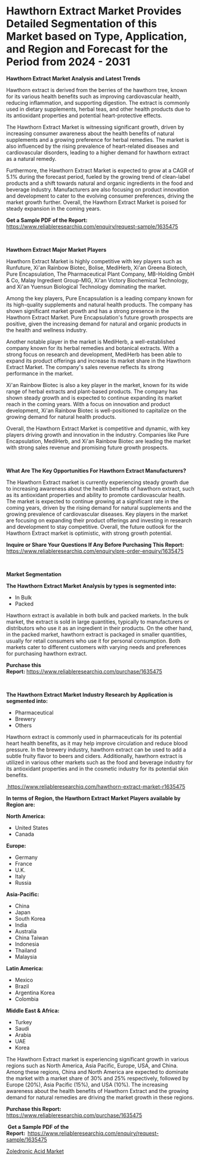 <p><h1>Hawthorn Extract Market Provides Detailed Segmentation of this Market based on Type, Application, and Region and Forecast for the Period from 2024 - 2031</h1></p><p><strong>Hawthorn Extract Market Analysis and Latest Trends</strong></p>
<p><p>Hawthorn extract is derived from the berries of the hawthorn tree, known for its various health benefits such as improving cardiovascular health, reducing inflammation, and supporting digestion. The extract is commonly used in dietary supplements, herbal teas, and other health products due to its antioxidant properties and potential heart-protective effects.</p><p>The Hawthorn Extract Market is witnessing significant growth, driven by increasing consumer awareness about the health benefits of natural supplements and a growing preference for herbal remedies. The market is also influenced by the rising prevalence of heart-related diseases and cardiovascular disorders, leading to a higher demand for hawthorn extract as a natural remedy.</p><p>Furthermore, the Hawthorn Extract Market is expected to grow at a CAGR of 5.1% during the forecast period, fueled by the growing trend of clean-label products and a shift towards natural and organic ingredients in the food and beverage industry. Manufacturers are also focusing on product innovation and development to cater to the evolving consumer preferences, driving the market growth further. Overall, the Hawthorn Extract Market is poised for steady expansion in the coming years.</p></p>
<p><strong>Get a Sample PDF of the Report:&nbsp;</strong> <a href="https://www.reliableresearchiq.com/enquiry/request-sample/1635475">https://www.reliableresearchiq.com/enquiry/request-sample/1635475</a></p>
<p>&nbsp;</p>
<p><strong>Hawthorn Extract Major Market Players</strong></p>
<p><p>Hawthorn Extract Market is highly competitive with key players such as Runfuture, Xi'an Rainbow Biotec, Bolise, MediHerb, Xi'an Greena Biotech, Pure Encapsulation, The Pharmaceutical Plant Company, MB-Holding GmbH & Co, Malay Ingredient Group-MIG, Xi'an Victory Biochemical Technology, and Xi'an Yuensun Biological Technology dominating the market.</p><p>Among the key players, Pure Encapsulation is a leading company known for its high-quality supplements and natural health products. The company has shown significant market growth and has a strong presence in the Hawthorn Extract Market. Pure Encapsulation's future growth prospects are positive, given the increasing demand for natural and organic products in the health and wellness industry.</p><p>Another notable player in the market is MediHerb, a well-established company known for its herbal remedies and botanical extracts. With a strong focus on research and development, MediHerb has been able to expand its product offerings and increase its market share in the Hawthorn Extract Market. The company's sales revenue reflects its strong performance in the market.</p><p>Xi'an Rainbow Biotec is also a key player in the market, known for its wide range of herbal extracts and plant-based products. The company has shown steady growth and is expected to continue expanding its market reach in the coming years. With a focus on innovation and product development, Xi'an Rainbow Biotec is well-positioned to capitalize on the growing demand for natural health products.</p><p>Overall, the Hawthorn Extract Market is competitive and dynamic, with key players driving growth and innovation in the industry. Companies like Pure Encapsulation, MediHerb, and Xi'an Rainbow Biotec are leading the market with strong sales revenue and promising future growth prospects.</p></p>
<p>&nbsp;</p>
<p><strong>What Are The Key Opportunities For Hawthorn Extract Manufacturers?</strong></p>
<p><p>The Hawthorn Extract market is currently experiencing steady growth due to increasing awareness about the health benefits of hawthorn extract, such as its antioxidant properties and ability to promote cardiovascular health. The market is expected to continue growing at a significant rate in the coming years, driven by the rising demand for natural supplements and the growing prevalence of cardiovascular diseases. Key players in the market are focusing on expanding their product offerings and investing in research and development to stay competitive. Overall, the future outlook for the Hawthorn Extract market is optimistic, with strong growth potential.</p></p>
<p><strong>Inquire or Share Your Questions If Any Before Purchasing This Report:</strong> <a href="https://www.reliableresearchiq.com/enquiry/pre-order-enquiry/1635475">https://www.reliableresearchiq.com/enquiry/pre-order-enquiry/1635475</a></p>
<p>&nbsp;</p>
<p><strong>Market Segmentation</strong></p>
<p><strong>The Hawthorn Extract Market Analysis by types is segmented into:</strong></p>
<p><ul><li>In Bulk</li><li>Packed</li></ul></p>
<p><p>Hawthorn extract is available in both bulk and packed markets. In the bulk market, the extract is sold in large quantities, typically to manufacturers or distributors who use it as an ingredient in their products. On the other hand, in the packed market, hawthorn extract is packaged in smaller quantities, usually for retail consumers who use it for personal consumption. Both markets cater to different customers with varying needs and preferences for purchasing hawthorn extract.</p></p>
<p><strong>Purchase this Report:&nbsp;</strong><a href="https://www.reliableresearchiq.com/purchase/1635475">https://www.reliableresearchiq.com/purchase/1635475</a></p>
<p>&nbsp;</p>
<p><strong>The Hawthorn Extract Market Industry Research by Application is segmented into:</strong></p>
<p><ul><li>Pharmaceutical</li><li>Brewery</li><li>Others</li></ul></p>
<p><p>Hawthorn extract is commonly used in pharmaceuticals for its potential heart health benefits, as it may help improve circulation and reduce blood pressure. In the brewery industry, hawthorn extract can be used to add a subtle fruity flavor to beers and ciders. Additionally, hawthorn extract is utilized in various other markets such as the food and beverage industry for its antioxidant properties and in the cosmetic industry for its potential skin benefits.</p></p>
<p><a href="https://www.reliableresearchiq.com/hawthorn-extract-market-r1635475">&nbsp;https://www.reliableresearchiq.com/hawthorn-extract-market-r1635475</a></p>
<p><strong>In terms of Region, the Hawthorn Extract Market Players available by Region are:</strong></p>
<p>
    <p> <strong> North America: </strong>
        <ul>
            <li>United States</li>
            <li>Canada</li>
        </ul>
        </p> 
    <p> <strong> Europe: </strong>
        <ul>
            <li>Germany</li>
            <li>France</li>
            <li>U.K.</li>
            <li>Italy</li>
            <li>Russia</li>
        </ul>
        </p> 
    <p> <strong> Asia-Pacific: </strong>
        <ul>
            <li>China</li>
            <li>Japan</li>
            <li>South Korea</li>
            <li>India</li>
            <li>Australia</li>
            <li>China Taiwan</li>
            <li>Indonesia</li>
            <li>Thailand</li>
            <li>Malaysia</li>
        </ul>
        </p> 
    <p> <strong> Latin America: </strong>
        <ul>
            <li>Mexico</li>
            <li>Brazil</li>
            <li>Argentina Korea</li>
            <li>Colombia</li>
        </ul>
        </p> 
    <p> <strong> Middle East & Africa: </strong>
        <ul>
            <li>Turkey</li>
            <li>Saudi</li>
            <li>Arabia</li>
            <li>UAE</li>
            <li>Korea</li>
        </ul>
    </p>
    </p>
<p><p>The Hawthorn Extract market is experiencing significant growth in various regions such as North America, Asia Pacific, Europe, USA, and China. Among these regions, China and North America are expected to dominate the market with a market share of 30% and 25% respectively, followed by Europe (20%), Asia Pacific (15%), and USA (10%). The increasing awareness about the health benefits of Hawthorn Extract and the growing demand for natural remedies are driving the market growth in these regions.</p></p>
<p><strong>Purchase this Report: </strong><a href="https://www.reliableresearchiq.com/purchase/1635475">https://www.reliableresearchiq.com/purchase/1635475</a></p>
<p>&nbsp;<strong>Get a Sample PDF of the Report:&nbsp;&nbsp;</strong><a href="https://www.reliableresearchiq.com/enquiry/request-sample/1635475">https://www.reliableresearchiq.com/enquiry/request-sample/1635475</a></p>
<p><strong></strong></p>
<p><p><a href="https://github.com/nafisalvee228/Market-Research-Report-List-1/blob/main/zoledronic-acid-market.md">Zoledronic Acid Market</a></p></p>